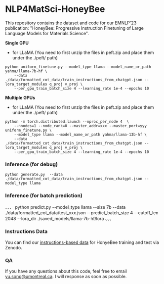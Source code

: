 # NLP4MatSci-HoneyBee
This repository contains the dataset and code for our EMNLP'23 publication: "HoneyBee: Progressive Instruction Finetuning of Large Language Models for Materials Science".  

**Single GPU**
- for LLaMA (You need to first unzip the files in peft.zip and place them under the ./peft/ path)
```
python uniform_finetune.py --model_type llama --model_name_or_path yahma/llama-7b-hf \
    --data ./data/formatted_cot_data/train_instructions_from_chatgpt.json --lora_target_modules q_proj v_proj \
    --per_gpu_train_batch_size 4 --learning_rate 1e-4 --epochs 10
```


**Multiple GPUs**
- for LLaMA  (You need to first unzip the files in peft.zip and place them under the ./peft/ path)
```
python -m torch.distributed.launch --nproc_per_node 4  \
    --nnodes=1 --node_rank=0 --master_addr=xxx --master_port=yyy uniform_finetune.py \
    --model_type llama --model_name_or_path yahma/llama-13b-hf \
    --data ./data/formatted_cot_data/train_instructions_from_chatgpt.json --lora_target_modules q_proj v_proj \
    --per_gpu_train_batch_size 4 --learning_rate 1e-4 --epochs 10
```

### Inference (for debug)
```
python generate.py  --data ./data/formatted_cot_data/train_instructions_from_chatgpt.json --model_type llama

```

### Inference (for batch prediction)
、、、
python predict.py --model_type llama --size 7b --data ./data/formatted_cot_data/test_xxx.json --predict_batch_size 4 --cutoff_len 2048 --lora_dir ./saved_models/llama-7b-hf/lora
、、、

### Instructions Data
You can find our [instructions-based data](https://zenodo.org/records/10119842) for HonyeBee training and test via Zenodo.

### QA   
If you have any questions about this code, feel free to email yu.song@umontreal.ca. I will response as soon as possible.
